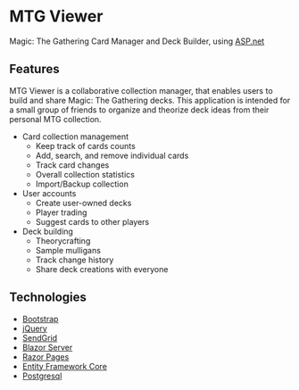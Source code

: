 # MTG Viewer

Magic: The Gathering Card Manager and Deck Builder, using [ASP.net](https://dotnet.microsoft.com/apps/aspnet)

## Features

MTG Viewer is a collaborative collection manager, that enables users to build and share Magic: The Gathering decks. This application is intended for a small group of friends to organize and theorize deck ideas from their personal MTG collection.

* Card collection management
  * Keep track of cards counts
  * Add, search, and remove individual cards
  * Track card changes
  * Overall collection statistics
  * Import/Backup collection
* User accounts
  * Create user-owned decks
  * Player trading
  * Suggest cards to other players
* Deck building
  * Theorycrafting
  * Sample mulligans
  * Track change history
  * Share deck creations with everyone

## Technologies

* [Bootstrap](https://getbootstrap.com/)
* [jQuery](https://api.jquery.com/)
* [SendGrid](https://sendgrid.com/)
* [Blazor Server](https://docs.microsoft.com/en-us/aspnet/core/blazor/)
* [Razor Pages](https://docs.microsoft.com/en-us/aspnet/core/razor-pages/)
* [Entity Framework Core](https://docs.microsoft.com/en-us/ef/core/)
* [Postgresql](https://postgresql.org/)
